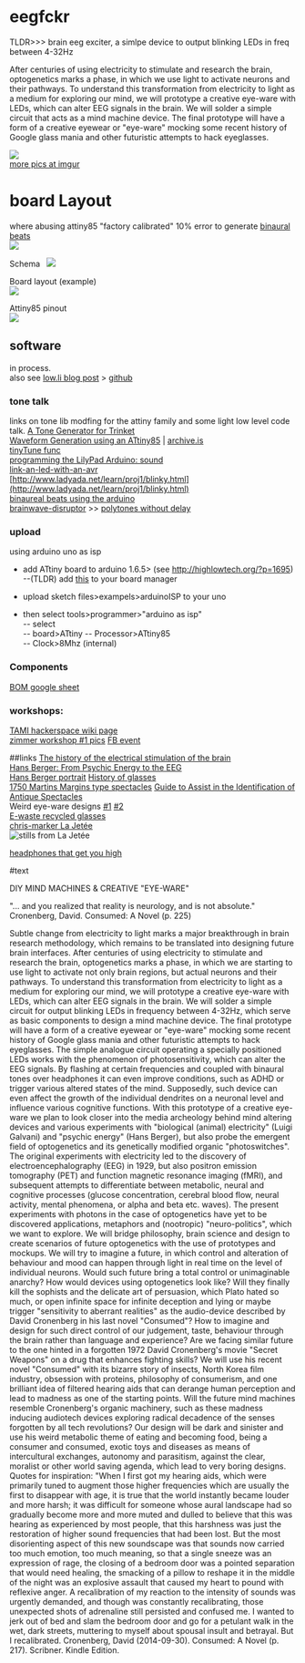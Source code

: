 # eegfckr
TLDR>>> brain eeg exciter, a simlpe device to output blinking LEDs in freq between 4-32Hz  

After centuries of using electricity to stimulate and research the brain, optogenetics marks a phase, in which we use light to activate neurons and their pathways. To understand this transformation from electricity to light as a medium for exploring our mind, we will prototype a creative eye-ware with LEDs, which can alter EEG signals in the brain. We will solder a simple circuit that acts as a mind machine device. The final prototype will have a form of a creative eyewear or "eye-ware" mocking some recent history of Google glass mania and other futuristic attempts to hack eyeglasses.

![](http://i.imgur.com/2eitLkN.jpg)   
[more pics at imgur](http://imgur.com/a/cNCWE)

# board Layout  
where abusing attiny85 "factory calibrated" 10% error to generate [binaural beats](https://en.wikipedia.org/wiki/Binaural_beats)   
![](http://i.imgur.com/kYpux29.jpg)  

Schema  
![](https://i.imgur.com/GS73reS.png)

Board layout (example)  
![](http://i.imgur.com/JOm8612.png)

Attiny85 pinout  
![](http://highlowtech.org/wp-content/uploads/2011/10/ATtiny45-85.png)


## software
in process.   
also see [low.li blog post](http://low.li/story/2011/01/arduino-brain-machine) > [github](https://github.com/LaughterOnWater/Arduino-Brain-Machine)

### tone talk
links on tone lib modfing for the attiny family and some light low level code talk.
[A Tone Generator for Trinket](http://w8bh.net/avr/TrinketTone.pdf)  
[Waveform Generation using an ATtiny85](http://www.technoblogy.com/show?QVN) | [archive.is](https://archive.is/Lsk9m)  
[tinyTune func](http://www.technoblogy.com/show?KVO)   
[programming the LilyPad Arduino: sound](http://web.media.mit.edu/~leah/LilyPad/07_sound.html)  
[link-an-led-with-an-avr](http://www.evilmadscientist.com/2012/blink-an-led-with-an-avr/)  
[http://www.ladyada.net/learn/proj1/blinky.html](http://www.ladyada.net/learn/proj1/blinky.html)  
[binaureal beats using the arduino](http://forum.arduino.cc/index.php?topic=41077.0)  
[brainwave-disruptor](http://blog.ponoko.com/2011/08/05/rich-decibels-brainwave-disruptor/) >> [polytones without delay](https://gist.github.com/5shekel/ce690d048fac5872f0ad)

### upload
using arduino uno as isp  
- add ATtiny board to arduino 1.6.5> 
(see http://highlowtech.org/?p=1695)  
--(TLDR) add [this](https://raw.githubusercontent.com/damellis/attiny/ide-1.6.x-boards-manager/package_damellis_attiny_index.json) to your board manager

- upload sketch files>exampels>arduinoISP to your uno  
- then select tools>programmer>"arduino as isp"  
-- select  
-- board>ATtiny 
-- Processor>ATtiny85  
-- Clock>8Mhz (internal)  

### Components
[BOM google sheet](https://docs.google.com/spreadsheets/d/1JA0BjbYkpqYi8BU7iDlsvR_3m2nQNDry2EhpkC5hDX0/edit?ts=5613f817#gid=0) 

### workshops:  
[TAMI hackerspace wiki page](http://telavivmakers.org/index.php?title=Brain )  
[zimmer workshop #1 pics](http://imgur.com/a/cNCWE) [FB event](https://www.facebook.com/events/823769724411378/)  


##links
[The history of the electrical stimulation of the brain](http://www.cerebromente.org.br/n18/history/stimulation_i.htm)  
[Hans Berger: From Psychic Energy to the EEG](http://methodsinbraincomputerinterfaces.wikispaces.com/file/view/BergerBiography.pdf)  
[Hans Berger portrait](http://neuroportraits.eu/portrait/hans-berger)
[History of glasses](http://www.museumofvision.org/exhibitions/?key=44&subkey=4&relkey=35)  
[1750 Martins Margins type spectacles](http://www.museumofvision.org/collection/artifacts/?accession=1999.024.00059) 
[Guide to Assist in the Identification of Antique Spectacles](http://www.antiquespectacles.com/guide/guide_to_assist.htm)  
Weird eye-ware designs [#1](https://www.flickr.com/photos/x-ray_delta_one/4747873754/) [#2](https://www.flickr.com/photos/x-ray_delta_one/4265173624/in/album-72157622288782911/)  
[E-waste recycled glasses](https://www.facebook.com/ajplusenglish/videos/586570601484451/?pnref=story)  
[chris-marker La Jetée](http://www.theguardian.com/film/2014/apr/15/thrilling-prophetic-chris-marker-experimental-films)  
![stills from La Jetée](http://i.imgur.com/3AqJXFk.jpg)  

[headphones that get you high](http://www.sciencealert.com/headphones-that-get-you-high-are-tipped-to-go-on-sale-next-month)  

#text

DIY MIND MACHINES & CREATIVE "EYE-WARE"

"... and you realized that reality is neurology, and is not absolute."
Cronenberg, David. Consumed: A Novel (p. 225)

Subtle change from electricity to light marks a major breakthrough in brain research methodology, which remains to be translated into designing future brain interfaces. After centuries of using electricity to stimulate and research the brain, optogenetics marks a phase, in which we are starting to use light to activate not only brain regions, but actual neurons and their pathways. To understand this transformation from electricity to light as a medium for exploring our mind, we will prototype a creative eye-ware with LEDs, which can alter EEG signals in the brain. We will solder a simple circuit for output blinking LEDs in frequency between 4-32Hz, which serve as basic components to design a mind machine device. The final prototype will have a form of a creative eyewear or "eye-ware" mocking some recent history of Google glass mania and other futuristic attempts to hack eyeglasses. The simple analogue circuit operating a specially positioned LEDs works with the phenomenon of photosensitivity, which can alter the EEG signals. By flashing at certain frequencies and coupled with binaural tones over headphones it can even improve conditions, such as ADHD or trigger various altered states of the mind. Supposedly, such device can even  affect the growth of the individual dendrites on a neuronal level and influence various cognitive functions. With this prototype of a creative eye-ware we plan to look closer into the media archeology behind mind altering devices and various experiments with "biological (animal) electricity" (Luigi Galvani) and "psychic energy" (Hans Berger), but also probe the emergent field of optogenetics and its genetically modified organic "photoswitches". The original experiments with electricity led to the discovery of electroencephalography (EEG) in 1929, but also positron emission tomography (PET) and function magnetic resonance imaging (fMRI), and subsequent attempts to differentiate between metabolic, neural and cognitive processes (glucose concentration, cerebral blood flow, neural activity, mental phenomena, or alpha and beta etc. waves). The present experiments with photons in the case of optogenetics have yet to be discovered applications, metaphors and (nootropic) "neuro-politics", which we want to explore. We will bridge philosophy, brain science and design to create scenarios of future optogenetics with the use of prototypes and mockups. We will try to imagine a future, in which control and alteration of behaviour and mood can happen through light in real time on the level of individual neurons. Would such future bring a total control or unimaginable anarchy? How would devices using optogenetics look like? Will they finally kill the sophists and the delicate art of persuasion, which Plato hated so much, or open infinite space for infinite deception and lying or maybe trigger "sensitivity to  aberrant realities" as the audio-device described by David Cronenberg in his last novel "Consumed"? How to imagine and design for such direct control of our judgement, taste, behaviour through the brain rather than language and experience? Are we facing similar future to the one hinted in a forgotten 1972 David Cronenberg's movie "Secret Weapons" on a drug that enhances fighting skills? We will use his recent novel "Consumed" with its bizarre story of insects, North Korea film industry, obsession with proteins, philosophy of consumerism, and one brilliant idea of filtered hearing aids that can derange human perception and lead to madness as one of the starting points.   Will the future mind machines resemble Cronenberg's organic machinery, such as these madness inducing audiotech devices exploring radical decadence of the senses forgotten by all tech revolutions? Our design will be dark and sinister and use his weird metabolic theme of eating and becoming food, being a consumer and consumed, exotic toys and diseases as means of intercultural exchanges, autonomy and parasitism, against the clear, moralist or other world saving agenda, which lead to very boring designs. Quotes for inspiration:
"When I first got my hearing aids, which were primarily tuned to augment those higher frequencies which are usually the first to disappear with age, it is true that the world instantly became louder and more harsh; it was difficult for someone whose aural landscape had so gradually become more and more muted and dulled to believe that this was hearing as experienced by most people, that this harshness was just the restoration of higher sound frequencies that had been lost. But the most disorienting aspect of this new soundscape was that sounds now carried too much emotion, too much meaning, so that a single sneeze was an expression of rage, the closing of a bedroom door was a pointed separation that would need healing, the smacking of a pillow to reshape it in the middle of the night was an explosive assault that caused my heart to pound with reflexive anger. A recalibration of my reaction to the intensity of sounds was urgently demanded, and though was constantly recalibrating, those unexpected shots of adrenaline still persisted and confused me. I wanted to jerk out of bed and slam the bedroom door and go for a petulant walk in the wet, dark streets, muttering to myself about spousal insult and betrayal. But I recalibrated.
Cronenberg, David (2014-09-30). Consumed: A Novel (p. 217). Scribner. Kindle Edition.

